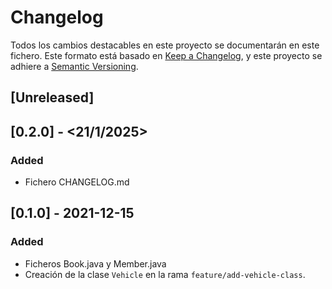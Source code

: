 # Changelog
Todos los cambios destacables en este proyecto se documentarán en este fichero.
Este formato está basado en [Keep a Changelog](https://keepachangelog.com/en/1.0.0/), y este proyecto se adhiere a [Semantic Versioning](https://semver.org/spec/v2.0.0.html).

## [Unreleased]

## [0.2.0] - <21/1/2025>
### Added
- Fichero CHANGELOG.md

## [0.1.0] - 2021-12-15
### Added
- Ficheros Book.java y Member.java
- Creación de la clase `Vehicle` en la rama `feature/add-vehicle-class`.
